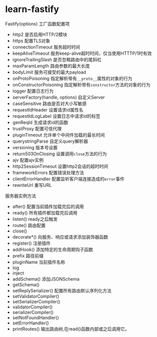 # learn-fastify

Fastify(options) 工厂函数配置项
+ http2 是否启用HTTP/2模块
+ https 配置TLS对象
+ connectionTimeout 服务超时时间
+ keepAliveTimeout 服务keep-alive超时时间，仅当使用HTTTP/1时有效
+ ignoreTrailingSlash 是否忽略路由中的尾斜杠
+ maxParamLength 路由参数的最大长度
+ bodyLimit 服务可接受的最大payload
+ onProtoPoisoning 指定解析带有`__proto__`属性的对象的行为
+ onConstructorPoisoning 指定解析带有`constructor`方法的对象的行为
+ logger 配置日志行为
+ serverFactory(handle, options) 自定义Server
+ caseSensitive 路由是否对大小写敏感
+ requestIdHeader 设置请求id属性名
+ requestIdLogLabel 设置日志中请求id的标签
+ genReqId 生成请求id的函数
+ trustProxy 配置可信代理
+ pluginTimeout 允许单个中间件加载的最长时间
+ querystringParse 自定义query解析器
+ versioning 版本号设置
+ return503OnClosing 设置调用`close`方法的行为
+ ajv 配置ajv实例
+ http2SessionTimeout 设置http2会话的超时时间
+ frameworkErrors 配置错误处理方法
+ clientErrorHandler 配置监听客户端连接造成的`error`事件
+ rewriteUrl 重写URL
  
服务器实例方法
+ after() 配置当前插件加载完后的调用
+ ready() 所有插件都加载完后调用
+ listen() ready之后触发
+ route() 路由配置
+ close() 
+ decorate*() 向服务、响应或请求添加装饰器函数
+ register() 注册插件
+ addHook() 添加特定的生命周期钩子函数
+ prefix 路径前缀
+ pluginName 当前插件名称
+ log
+ inject
+ addSchema() 添加JSONSchema
+ getSchema()
+ setReplySerializer() 配置所有路由默认序列化方法
+ setValidatorCompiler()
+ setSerializerCompiler()
+ validatorCompiler()
+ serializerCompiler()
+ setNotFoundHandler() 
+ setErrorHandler()
+ printRoutes() 输出路由树,在read()函数内部或之后调用它。